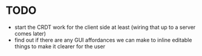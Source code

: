 # TODO

- start the CRDT work for the client side at least (wiring that up to a server comes later)
- find out if there are any GUI affordances we can make to inline editable things to make it clearer for the user
